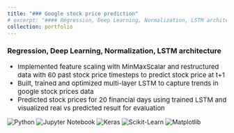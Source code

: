 ```yaml
---
title: "### Google stock price prediction"
# excerpt: "#### Regression, Deep Learning, Normalization, LSTM architecture<br/>"
collection: portfolio
---
```

<h3>Regression, Deep Learning, Normalization, LSTM architecture</h3>
<ul>
    <li style="font-size:15px">Implemented feature scaling with MinMaxScalar and restructured data with 60 past stock price timesteps to predict stock price at t+1</li>
    <li style="font-size:15px">Built, trained and optimized multi-layer LSTM to capture trends in google stock prices data</li>
    <li style="font-size:15px">Predicted stock prices for 20 financial days using trained LSTM and  visualized real vs predicted result for evaluation</li> 
</ul>

<p style="margin-top:10px">
    <img src="https://img.shields.io/badge/Python-green" alt="Python">
    <img src="https://img.shields.io/badge/Jupyter%20Notebook-orange" alt="Jupyter Notebook">
    <img src="https://img.shields.io/badge/Keras-slateblue" alt="Keras">
    <img src="https://img.shields.io/badge/Sklearn-purple" alt="Scikit-Learn">
    <img src="https://img.shields.io/badge/Matplotlib-violet" alt="Matplotlib">
</p>